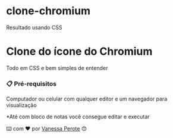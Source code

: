 # clone-chromium
Resultado usando CSS

# Clone do ícone do Chromium

Todo em CSS e bem simples de entender

### 📋 Pré-requisitos

Computador ou celular com qualquer editor e um navegador para visualização

*Até com bloco de notas você consegue editar e executar

⌨️ com ❤️ por [Vanessa Perote](https://gist.github.com/vanperote) 😊
